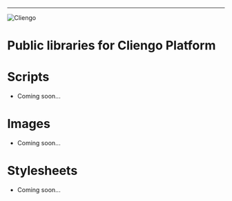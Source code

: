 __________________


![Cliengo](https://www.cliengo.com/img/logo.png)


# Public libraries for Cliengo Platform

# Scripts
- Coming soon...

# Images
- Coming soon...

# Stylesheets
- Coming soon...
